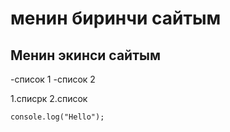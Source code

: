 # менин биринчи сайтым

## Менин экинси сайтым

-список 1
-список 2

1.списрк
2.список

```
console.log("Hello");
```
